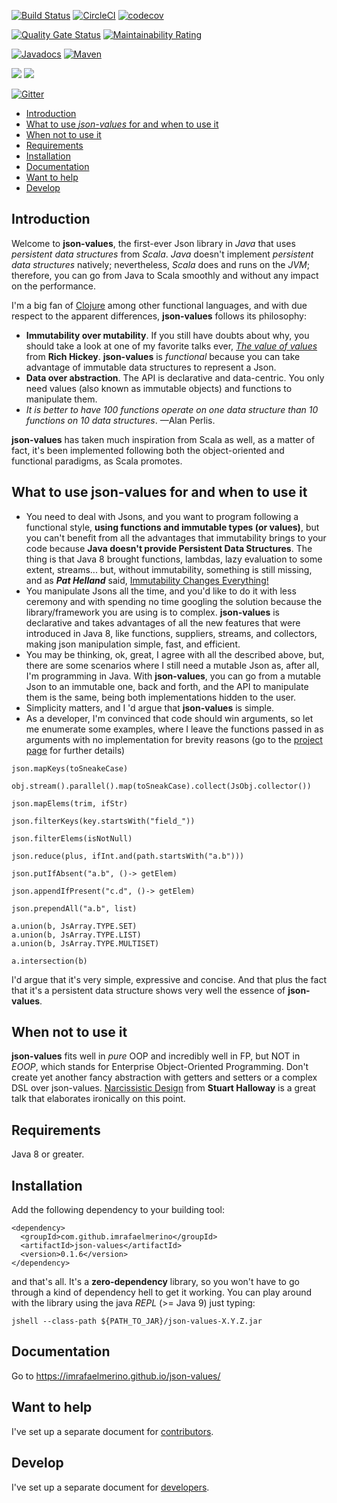 [![Build Status](https://travis-ci.org/imrafaelmerino/json-values.svg?branch=master)](https://travis-ci.org/imrafaelmerino/json-values)     [![CircleCI](https://circleci.com/gh/imrafaelmerino/json-values/tree/master.svg)](https://circleci.com/gh/imrafaelmerino/json-values/tree/master)     [![codecov](https://codecov.io/gh/imrafaelmerino/json-values/branch/master/graph/badge.svg)](https://codecov.io/gh/imrafaelmerino/json-values)

[![Quality Gate Status](https://sonarcloud.io/api/project_badges/measure?project=imrafaelmerino_json-values&metric=alert_status)](https://sonarcloud.io/dashboard?id=imrafaelmerino_json-values)   [![Maintainability Rating](https://sonarcloud.io/api/project_badges/measure?project=imrafaelmerino_json-values&metric=sqale_rating)](https://sonarcloud.io/dashboard?id=imrafaelmerino_json-values)

[![Javadocs](https://www.javadoc.io/badge/com.github.imrafaelmerino/json-values.svg)](https://www.javadoc.io/doc/com.github.imrafaelmerino/json-values/0.1.6)
[![Maven](https://img.shields.io/maven-central/v/com.github.imrafaelmerino/json-values/0.1.6)](https://search.maven.org/artifact/com.github.imrafaelmerino/json-values/0.1.6/jar)

<img src="https://img.shields.io/github/last-commit/imrafaelmerino/json-values"/>  <img src="https://img.shields.io/github/release-date-pre/imrafaelmerino/json-values"/>

[![Gitter](https://badges.gitter.im/json-values/community.svg)](https://gitter.im/json-values/community?utm_source=badge&utm_medium=badge&utm_campaign=pr-badge)

- [Introduction](#introduction)
- [What to use _json-values_ for and when to use it](#whatfor)
- [When not to use it](#notwhatfor)
- [Requirements](#requirements)
- [Installation](#installation)
- [Documentation](https://imrafaelmerino.github.io/json-values/)
- [Want to help](#wth)
- [Develop](#develop)

## <a name="introduction"><a/> Introduction
Welcome to **json-values**, the first-ever Json library in _Java_ that uses _persistent data structures_ 
from _Scala_. _Java_ doesn't implement _persistent data structures_ natively; nevertheless, _Scala_ does and 
runs on the _JVM_; therefore, you can go from Java to Scala smoothly and without any impact on the performance. 

I'm a big fan of [Clojure](https://clojure.org) among other functional languages, and with due respect to the
apparent differences, **json-values** follows its philosophy: 

* **Immutability over mutability**. If you still have doubts about why, you should take 
a look at one of my favorite talks ever, [_The value of values_](https://www.youtube.com/watch?v=-6BsiVyC1kM) 
from **Rich Hickey**. **json-values** is _functional_ because you can take advantage of immutable data structures 
to represent a Json.
* **Data over abstraction**. The API is declarative and data-centric. You only need values (also known as immutable objects) and functions to 
manipulate them.
* _It is better to have 100 functions operate on one data structure than 10 functions on 10 data structures_. —Alan Perlis. 

**json-values** has taken much inspiration from Scala as well, as a matter of fact, it's been implemented following both the object-oriented
and functional paradigms, as Scala promotes.
## <a name="whatfor"><a/> What to use json-values for and when to use it
* You need to deal with Jsons, and you want to program following a functional style, **using functions and immutable types (or values)**,
but you can't benefit from all the advantages that immutability brings to your code because **Java doesn't provide Persistent Data Structures**.
The thing is that Java 8 brought functions, lambdas, lazy evaluation to some extent, streams... but, without immutability, 
something is still missing, and as _**Pat Helland**_ said, [Immutability Changes Everything!](http://cidrdb.org/cidr2015/Papers/CIDR15_Paper16.pdf)
* You manipulate Jsons all the time, and you'd like to do it with less ceremony and with spending no time googling the solution because the library/framework
you are using is to complex. **json-values** is declarative and takes advantages of all the new features that were introduced 
in Java 8, like functions, suppliers, streams, and collectors, making json manipulation simple, fast, and efficient. 
* You may be thinking, ok, great, I agree with all the described above, but, there are some scenarios where I still need a mutable Json as, after all, I'm programming in Java. 
With **json-values**, you can go from a mutable Json to an immutable one, back and forth, and the API to manipulate 
them is the same, being both implementations hidden to the user. 
* Simplicity matters, and I 'd argue that **json-values** is simple.
* As a developer, I'm convinced that code should win arguments, so let me enumerate some examples, where I
leave the functions passed in as arguments with no implementation for brevity reasons (go to the [project page](https://imrafaelmerino.github.io/json-values/) for further
details)
```
json.mapKeys(toSneakeCase)

obj.stream().parallel().map(toSneakCase).collect(JsObj.collector())

json.mapElems(trim, ifStr)

json.filterKeys(key.startsWith("field_"))

json.filterElems(isNotNull)

json.reduce(plus, ifInt.and(path.startsWith("a.b")))

json.putIfAbsent("a.b", ()-> getElem)

json.appendIfPresent("c.d", ()-> getElem)

json.prependAll("a.b", list)

a.union(b, JsArray.TYPE.SET)
a.union(b, JsArray.TYPE.LIST)
a.union(b, JsArray.TYPE.MULTISET)

a.intersection(b)
```
I'd argue that it's very simple, expressive and concise. And that plus the fact that it's a persistent
data structure shows very well the essence of **json-values**.
## <a name="notwhatfor"><a/> When not to use it
**json-values** fits well in _pure_ OOP and incredibly well in FP, but NOT in _EOOP_, which stands for 
Enterprise Object-Oriented Programming. Don't create yet another fancy abstraction with getters and setters 
or a complex DSL over json-values. [Narcissistic Design](https://www.youtube.com/watch?v=LEZv-kQUSi4) from **Stuart Halloway** is a 
great talk that elaborates ironically on this point.
## <a name="requirements"><a/> Requirements
Java 8 or greater.
## <a name="installation"><a/> Installation
Add the following dependency to your building tool:
```
<dependency>
  <groupId>com.github.imrafaelmerino</groupId>
  <artifactId>json-values</artifactId>
  <version>0.1.6</version>
</dependency>
```
and that's all. It's a **zero-dependency** library, so you won't have to go through a kind of dependency hell to get it working. 
You can play around with the library using the java _REPL_ (>= Java 9) just typing:
```
jshell --class-path ${PATH_TO_JAR}/json-values-X.Y.Z.jar
```
## <a ><a/> Documentation   
Go to https://imrafaelmerino.github.io/json-values/
## <a name="wth"><a/> Want to help
I've set up a separate document for [contributors](./CONTRIBUTING.md).
## <a name="develop"><a/> Develop
I've set up a separate document for [developers](./developers.md).
